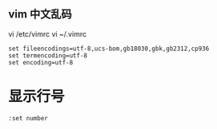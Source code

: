 ## vim 中文乱码
vi /etc/vimrc
vi ~/.vimrc
```
set fileencodings=utf-8,ucs-bom,gb18030,gbk,gb2312,cp936
set termencoding=utf-8
set encoding=utf-8
```

# 显示行号
```
:set number
```

